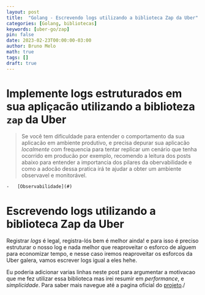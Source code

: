 ```yaml
---
layout: post
title:  "Golang - Escrevendo logs utilizando a biblioteca Zap da Uber"
categories: [Golang, bibliotecas]
keywords: [uber-go/zap]
pin: false
date: 2023-02-23T00:00:00-03:00
author: Bruno Melo
math: true
tags: []
draft: true
---
```


# Implemente logs estruturados em sua apliçacão utilizando a biblioteza `zap` da Uber

>Se você tem dificuldade para entender o comportamento da sua aplicacão em ambiente produtivo, e precisa depurar sua aplicacão *localmente* com frequencia para tentar replicar um cenário que tenha ocorrido em producão por exemplo, recomendo a leitura dos posts abaixo para entender a importancia dos pilares da obervabilidade e como a adocão dessa pratica irá te ajudar a obter um ambiente observavel e monitorável.

    -   [Observabilidade](#)


# Escrevendo logs utilizando a biblioteca Zap da Uber

Registrar *logs* é legal, registra-lós bem é melhor ainda! e para isso é preciso estruturar o nosso log e nada melhor que reaproveitar o esforco de alguem para economizar tempo, e nesse caso iremos reaproveitar os esforcos da Uber galera, vamos escrever logs igual a eles hehe.

Eu poderia adicionar varias linhas neste post para argumentar a motivacao que me fez utilizar essa biblioteca mas irei resumir em *performance*, e *simplicidade*. Para saber mais navegue até a pagina oficial do [projeto](https://github.com/uber-go/zap)./



